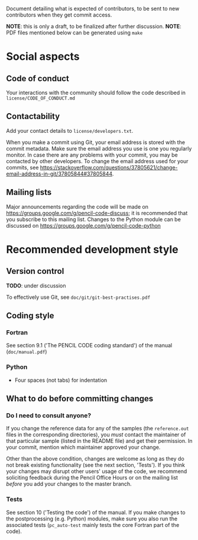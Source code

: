 Document detailing what is expected of contributors, to be sent to new
contributors when they get commit access.

**NOTE**: this is only a draft, to be finalized after further discussion.
**NOTE**: PDF files mentioned below can be generated using `make`

# Social aspects

## Code of conduct

Your interactions with the community should follow the code described in `license/CODE_OF_CONDUCT.md`

## Contactability

Add your contact details to `license/developers.txt`.

When you make a commit using Git, your email address is stored with the commit metadata.
Make sure the email address you use is one you regularly monitor.
In case there are any problems with your commit, you may be contacted by other developers.
To change the email address used for your commits, see
<https://stackoverflow.com/questions/37805621/change-email-address-in-git/37805844#37805844>.

## Mailing lists

Major announcements regarding the code will be made on
<https://groups.google.com/g/pencil-code-discuss>;
it is recommended that you subscribe to this mailing list.
Changes to the Python module can be discussed on
<https://groups.google.com/g/pencil-code-python>

# Recommended development style

## Version control
**TODO**: under discussion

To effectively use Git, see `doc/git/git-best-practises.pdf`

## Coding style

### Fortran

See section 9.1 ('The PENCIL CODE coding standard') of the manual (`doc/manual.pdf`)

### Python
- Four spaces (not tabs) for indentation

## What to do before committing changes

### Do I need to consult anyone?

If you change the reference data for any of the samples (the `reference.out`
files in the corresponding directories), you *must* contact the maintainer of
that particular sample (listed in the README file) and get their permission.
In your commit, mention which maintainer approved your change.

Other than the above condition, changes are welcome as long as they do not break
existing functionality (see the next section, 'Tests').
If you think your changes may disrupt other users' usage of the code, we
recommend soliciting feedback during the Pencil Office Hours or on the mailing
list *before* you add your changes to the master branch.

### Tests

See section 10 ('Testing the code') of the manual.
If you make changes to the postprocessing (e.g. Python) modules, make sure you
also run the associated tests (`pc_auto-test` mainly tests the core Fortran
part of the code).
